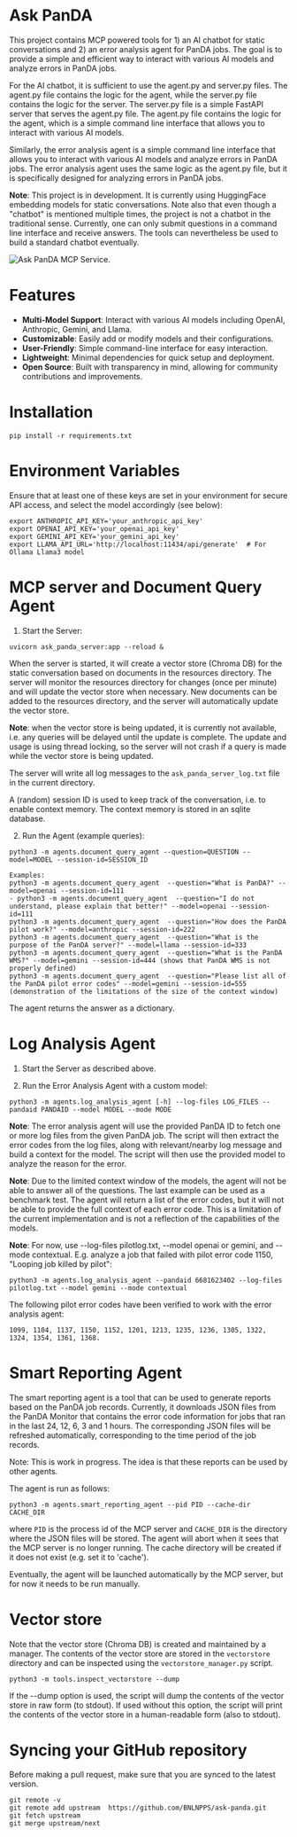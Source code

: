# Ask PanDA
This project contains MCP powered tools for 1) an AI chatbot for static
conversations and 2) an error analysis agent for PanDA jobs. The goal is to provide a simple and efficient
way to interact with various AI models and analyze errors in PanDA jobs.

For the AI chatbot, it is sufficient to use the agent.py and server.py files. The agent.py file contains the logic
for the agent, while the server.py file contains the logic for the server. The server.py file is a simple FastAPI
server that serves the agent.py file. The agent.py file contains the logic for the agent, which is a simple
command line interface that allows you to interact with various AI models.

Similarly, the error analysis agent is a simple command line interface that allows you to interact with various AI models
and analyze errors in PanDA jobs. The error analysis agent uses the same logic as the agent.py file, but it is
specifically designed for analyzing errors in PanDA jobs.

**Note**: This project is in development. It is currently using HuggingFace embedding models for static conversations.
Note also that even though a "chatbot" is mentioned multiple times, the project is not a chatbot in the traditional sense. Currently,
one can only submit questions in a command line interface and receive answers. The tools can nevertheless be used to build a standard
chatbot eventually.

![Ask PanDA MCP Service.](https://atlas-panda-pilot.web.cern.ch/atlas-panda-pilot/images/Ask_PanDA_diagram.png)

# Features
- **Multi-Model Support**: Interact with various AI models including OpenAI, Anthropic, Gemini, and Llama.
- **Customizable**: Easily add or modify models and their configurations.
- **User-Friendly**: Simple command-line interface for easy interaction.
- **Lightweight**: Minimal dependencies for quick setup and deployment.
- **Open Source**: Built with transparency in mind, allowing for community contributions and improvements.

# Installation
```
pip install -r requirements.txt
```

# Environment Variables
Ensure that at least one of these keys are set in your environment for secure API access, and select the
model accordingly (see below):
```
export ANTHROPIC_API_KEY='your_anthropic_api_key'
export OPENAI_API_KEY='your_openai_api_key'
export GEMINI_API_KEY='your_gemini_api_key'
export LLAMA_API_URL='http://localhost:11434/api/generate'  # For Ollama Llama3 model
```

# MCP server and Document Query Agent

1. Start the Server:
```
uvicorn ask_panda_server:app --reload &
```
When the server is started, it will create a vector store (Chroma DB) for the static conversation based on documents in the
resources directory. The server will monitor the resources directory for changes (once per minute) and will update the vector store when necessary.
New documents can be added to the resources directory, and the server will automatically update the vector store.

**Note**: when the vector store is being updated, it is currently not available, i.e. any queries will be delayed until the update is complete.
The update and usage is using thread locking, so the server will not crash if a query is made while the vector store is being updated.

The server will write all log messages to the `ask_panda_server_log.txt` file in the current directory.

A (random) session ID is used to keep track of the conversation, i.e. to enable context memory. The context memory is stored in an sqlite database.

2. Run the Agent (example queries):
```
python3 -m agents.document_query_agent --question=QUESTION --model=MODEL --session-id=SESSION_ID

Examples:
python3 -m agents.document_query_agent  --question="What is PanDA?" --model=openai --session-id=111
- python3 -m agents.document_query_agent  --question="I do not understand, please explain that better!" --model=openai --session-id=111
python3 -m agents.document_query_agent  --question="How does the PanDA pilot work?" --model=anthropic --session-id=222
python3 -m agents.document_query_agent  --question="What is the purpose of the PanDA server?" --model=llama --session-id=333
python3 -m agents.document_query_agent  --question="What is the PanDA WMS?" --model=gemini --session-id=444 (shows that PanDA WMS is not properly defined)
python3 -m agents.document_query_agent  --question="Please list all of the PanDA pilot error codes" --model=gemini --session-id=555 (demonstration of the limitations of the size of the context window)
```
The agent returns the answer as a dictionary.

# Log Analysis Agent

1. Start the Server as described above.

2. Run the Error Analysis Agent with a custom model:
```
python3 -m agents.log_analysis_agent [-h] --log-files LOG_FILES --pandaid PANDAID --model MODEL --mode MODE
```
**Note**: The error analysis agent will use the provided PanDA ID to fetch one or more log files from
the given PanDA job. The script will then extract the error codes from the log files, along with relevant/nearby log message
and build a context for the model. The script will then use the provided model to analyze the reason for the error.

**Note**: Due to the limited context window of the models, the agent will
not be able to answer all of the questions. The last example can be used as a benchmark test.
The agent will return a list of the error codes, but it will not be able to provide the full context of each error code.
This is a limitation of the current implementation and is not a reflection of the capabilities of the models.

**Note**: For now, use --log-files pilotlog.txt, --model openai or gemini, and --mode contextual. E.g. analyze a job that failed with pilot error code 1150, "Looping job killed by pilot":

```
python3 -m agents.log_analysis_agent --pandaid 6681623402 --log-files pilotlog.txt --model gemini --mode contextual
```

The following pilot error codes have been verified to work with the error analysis agent:
```
1099, 1104, 1137, 1150, 1152, 1201, 1213, 1235, 1236, 1305, 1322, 1324, 1354, 1361, 1368.
```

# Smart Reporting Agent

The smart reporting agent is a tool that can be used to generate reports based on the PanDA job records. Currently,
it downloads JSON files from the PanDA Monitor that contains the error code information for jobs that ran in the last 24, 12, 6, 3 and 1 hours.
The corresponding JSON files will be refreshed automatically, corresponding to the time period of the job records.

Note: This is work in progress. The idea is that these reports can be used by other agents.

The agent is run as follows:
```
python3 -m agents.smart_reporting_agent --pid PID --cache-dir CACHE_DIR
```
where `PID` is the process id of the MCP server and `CACHE_DIR` is the directory where the JSON files will be stored.
The agent will abort when it sees that the MCP server is no longer running. The cache directory will be created if it does not exist
(e.g. set it to 'cache').

Eventually, the agent will be launched automatically by the MCP server, but for now it needs to be run manually.

# Vector store

Note that the vector store (Chroma DB) is created and maintained by a manager. The contents of the vector store are stored in the `vectorstore` directory
and can be inspected using the `vectorstore_manager.py` script.

```
python3 -m tools.inspect_vectorstore --dump
```

If the --dump option is used, the script will dump the contents of the vector store in raw form (to stdout). If used without this option,
the script will print the contents of the vector store in a human-readable form (also to stdout).

# Syncing your GitHub repository

Before making a pull request, make sure that you are synced to the latest version.

```
git remote -v
git remote add upstream  https://github.com/BNLNPPS/ask-panda.git
git fetch upstream
git merge upstream/next
```
